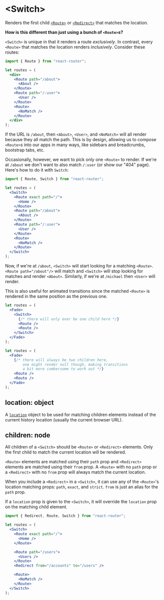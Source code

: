 # &lt;Switch>

Renders the first child [`<Route>`](Route.md) or [`<Redirect>`](Redirect.md) that matches the location.

**How is this different than just using a bunch of `<Route>`s?**

`<Switch>` is unique in that it renders a route _exclusively_. In contrast, every `<Route>` that matches the location renders _inclusively_. Consider these routes:

```jsx
import { Route } from "react-router";

let routes = (
  <div>
    <Route path="/about">
      <About />
    </Route>
    <Route path="/:user">
      <User />
    </Route>
    <Route>
      <NoMatch />
    </Route>
  </div>
);
```

If the URL is `/about`, then `<About>`, `<User>`, and `<NoMatch>` will all render because they all match the path. This is by design, allowing us to compose `<Route>`s into our apps in many ways, like sidebars and breadcrumbs, bootstrap tabs, etc.

Occasionally, however, we want to pick only one `<Route>` to render. If we're at `/about` we don't want to also match `/:user` (or show our "404" page). Here's how to do it with `Switch`:

```jsx
import { Route, Switch } from "react-router";

let routes = (
  <Switch>
    <Route exact path="/">
      <Home />
    </Route>
    <Route path="/about">
      <About />
    </Route>
    <Route path="/:user">
      <User />
    </Route>
    <Route>
      <NoMatch />
    </Route>
  </Switch>
);
```

Now, if we're at `/about`, `<Switch>` will start looking for a matching `<Route>`. `<Route path="/about"/>` will match and `<Switch>` will stop looking for matches and render `<About>`. Similarly, if we're at `/michael` then `<User>` will render.

This is also useful for animated transitions since the matched `<Route>` is rendered in the same position as the previous one.

```jsx
let routes = (
  <Fade>
    <Switch>
      {/* there will only ever be one child here */}
      <Route />
      <Route />
    </Switch>
  </Fade>
);

let routes = (
  <Fade>
    {/* there will always be two children here,
        one might render null though, making transitions
        a bit more cumbersome to work out */}
    <Route />
    <Route />
  </Fade>
);
```

## location: object

A [`location`](./location.md) object to be used for matching children elements instead of the current history location (usually the current browser URL).

## children: node

All children of a `<Switch>` should be `<Route>` or `<Redirect>` elements. Only the first child to match the current location will be rendered.

`<Route>` elements are matched using their `path` prop and `<Redirect>` elements are matched using their `from` prop. A `<Route>` with no `path` prop or a `<Redirect>` with no `from` prop will always match the current location.

When you include a `<Redirect>` in a `<Switch>`, it can use any of the `<Route>`'s location matching props: `path`, `exact`, and `strict`. `from` is just an alias for the `path` prop.

If a `location` prop is given to the `<Switch>`, it will override the `location` prop on the matching child element.

```jsx
import { Redirect, Route, Switch } from "react-router";

let routes = (
  <Switch>
    <Route exact path="/">
      <Home />
    </Route>

    <Route path="/users">
      <Users />
    </Route>
    <Redirect from="/accounts" to="/users" />

    <Route>
      <NoMatch />
    </Route>
  </Switch>
);
```
